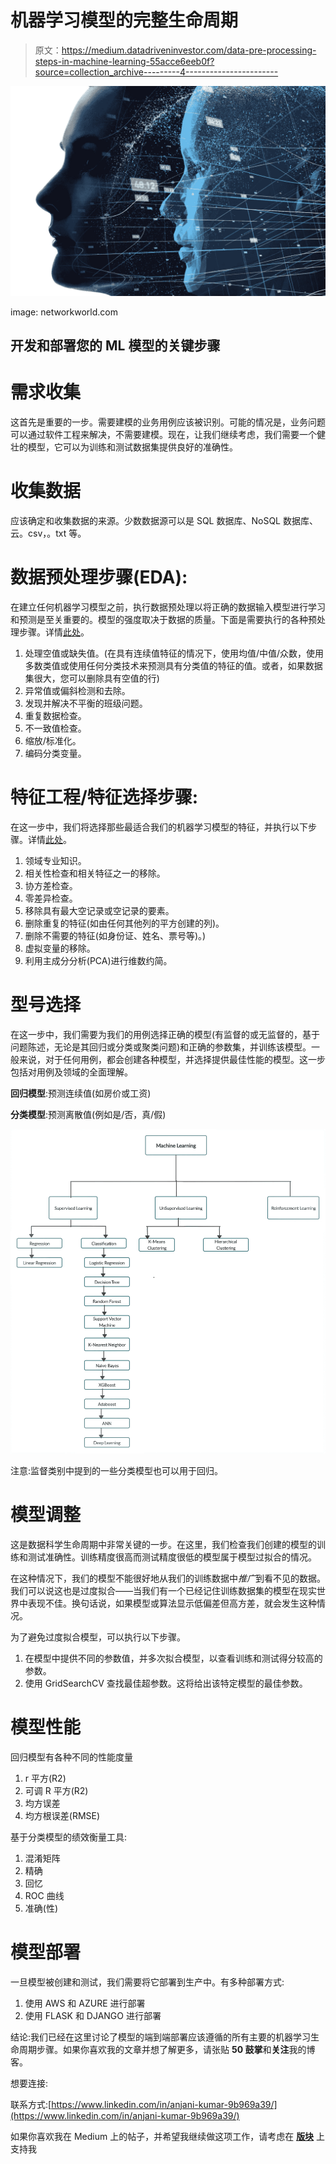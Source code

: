 # 机器学习模型的完整生命周期

> 原文：<https://medium.datadriveninvestor.com/data-pre-processing-steps-in-machine-learning-55acce6eeb0f?source=collection_archive---------4----------------------->

![](img/bc49c06cc26ccac4f32935a140fb2c8b.png)

image: networkworld.com

## 开发和部署您的 ML 模型的关键步骤

# 需求收集

这首先是重要的一步。需要建模的业务用例应该被识别。可能的情况是，业务问题可以通过软件工程来解决，不需要建模。现在，让我们继续考虑，我们需要一个健壮的模型，它可以为训练和测试数据集提供良好的准确性。

# 收集数据

应该确定和收集数据的来源。少数数据源可以是 SQL 数据库、NoSQL 数据库、云。csv，。txt 等。

# 数据预处理步骤(EDA):

在建立任何机器学习模型之前，执行数据预处理以将正确的数据输入模型进行学习和预测是至关重要的。模型的强度取决于数据的质量。下面是需要执行的各种预处理步骤。详情[此处](https://medium.com/@anjanimca2007/data-science-data-preprocessing-eda-6be2860fbb5d)。

1.  处理空值或缺失值。(在具有连续值特征的情况下，使用均值/中值/众数，使用多数类值或使用任何分类技术来预测具有分类值的特征的值。或者，如果数据集很大，您可以删除具有空值的行)
2.  异常值或偏斜检测和去除。
3.  发现并解决不平衡的班级问题。
4.  重复数据检查。
5.  不一致值检查。
6.  缩放/标准化。
7.  编码分类变量。

# 特征工程/特征选择步骤:

在这一步中，我们将选择那些最适合我们的机器学习模型的特征，并执行以下步骤。详情[此处](https://medium.com/@anjanimca2007/data-science-feature-engineering-feature-selection-18d5cc32bf2c)。

1.  领域专业知识。
2.  相关性检查和相关特征之一的移除。
3.  协方差检查。
4.  零差异检查。
5.  移除具有最大空记录或空记录的要素。
6.  删除重复的特征(如由任何其他列的平方创建的列)。
7.  删除不需要的特征(如身份证、姓名、票号等)。)
8.  虚拟变量的移除。
9.  利用主成分分析(PCA)进行维数约简。

# 型号选择

在这一步中，我们需要为我们的用例选择正确的模型(有监督的或无监督的，基于问题陈述，无论是其回归或分类或聚类问题)和正确的参数集，并训练该模型。一般来说，对于任何用例，都会创建各种模型，并选择提供最佳性能的模型。这一步包括对用例及领域的全面理解。

**回归模型**:预测连续值(如房价或工资)

**分类模型**:预测离散值(例如是/否，真/假)

![](img/69272b1d34d1421ad9d7c1e497c39b5a.png)

注意:监督类别中提到的一些分类模型也可以用于回归。

# 模型调整

这是数据科学生命周期中非常关键的一步。在这里，我们检查我们创建的模型的训练和测试准确性。训练精度很高而测试精度很低的模型属于模型过拟合的情况。

在这种情况下，我们的模型不能很好地从我们的训练数据中*推广*到看不见的数据。我们可以说这也是过度拟合——当我们有一个已经记住训练数据集的模型在现实世界中表现不佳。换句话说，如果模型或算法显示低偏差但高方差，就会发生这种情况。

为了避免过度拟合模型，可以执行以下步骤。

1.  在模型中提供不同的参数值，并多次拟合模型，以查看训练和测试得分较高的参数。
2.  使用 GridSearchCV 查找最佳超参数。这将给出该特定模型的最佳参数。

# 模型性能

回归模型有各种不同的性能度量

1.  r 平方(R2)
2.  可调 R 平方(R2)
3.  均方误差
4.  均方根误差(RMSE)

基于分类模型的绩效衡量工具:

1.  混淆矩阵
2.  精确
3.  回忆
4.  ROC 曲线
5.  准确(性)

# 模型部署

一旦模型被创建和测试，我们需要将它部署到生产中。有多种部署方式:

1.  使用 AWS 和 AZURE 进行部署
2.  使用 FLASK 和 DJANGO 进行部署

结论:我们已经在这里讨论了模型的端到端部署应该遵循的所有主要的机器学习生命周期步骤。如果你喜欢我的文章并想了解更多，请张贴 **50 鼓掌**和**关注**我的博客。

想要连接:

联系方式:[https://www.linkedin.com/in/anjani-kumar-9b969a39/](https://www.linkedin.com/in/anjani-kumar-9b969a39/)

如果你喜欢我在 Medium 上的帖子，并希望我继续做这项工作，请考虑在 [**版块**](https://www.patreon.com/anjanikumar) 上支持我